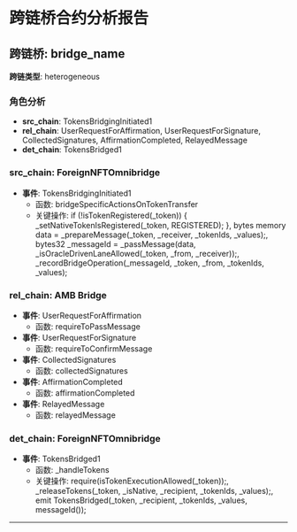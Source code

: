 # 跨链桥合约分析报告
## 跨链桥: bridge_name
**跨链类型**: heterogeneous
### 角色分析
- **src_chain**: TokensBridgingInitiated1
- **rel_chain**: UserRequestForAffirmation, UserRequestForSignature, CollectedSignatures, AffirmationCompleted, RelayedMessage
- **det_chain**: TokensBridged1
### src_chain: ForeignNFTOmnibridge
- **事件**: TokensBridgingInitiated1
  - 函数: bridgeSpecificActionsOnTokenTransfer
  - 关键操作: if (!isTokenRegistered(_token)) { _setNativeTokenIsRegistered(_token, REGISTERED); }, bytes memory data = _prepareMessage(_token, _receiver, _tokenIds, _values);, bytes32 _messageId = _passMessage(data, _isOracleDrivenLaneAllowed(_token, _from, _receiver));, _recordBridgeOperation(_messageId, _token, _from, _tokenIds, _values);
### rel_chain: AMB Bridge
- **事件**: UserRequestForAffirmation
  - 函数: requireToPassMessage
- **事件**: UserRequestForSignature
  - 函数: requireToConfirmMessage
- **事件**: CollectedSignatures
  - 函数: collectedSignatures
- **事件**: AffirmationCompleted
  - 函数: affirmationCompleted
- **事件**: RelayedMessage
  - 函数: relayedMessage
### det_chain: ForeignNFTOmnibridge
- **事件**: TokensBridged1
  - 函数: _handleTokens
  - 关键操作: require(isTokenExecutionAllowed(_token));, _releaseTokens(_token, _isNative, _recipient, _tokenIds, _values);, emit TokensBridged(_token, _recipient, _tokenIds, _values, messageId());
---
